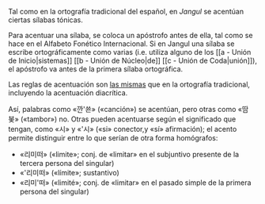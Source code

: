 Tal como en la ortografía tradicional del español, en _Jangul_ se acentúan ciertas sílabas tónicas.

Para acentuar una sílaba, se coloca un apóstrofo antes de ella, tal como se hace en el Alfabeto Fonético Internacional. Si en Jangul una sílaba se escribe ortográficamente como varias (i.e. utiliza alguno de los [[a - Unión de Inicio|sistemas]] [[b - Unión de Núcleo|de]] [[c - Unión de Coda|unión]]), el apóstrofo va antes de la primera sílaba ortográfica.

Las reglas de acentuación son [las mismas](https://www.rae.es/dpd/tilde) que en la ortografía tradicional, incluyendo la acentuación diacrítica.

Así, palabras como «깐'쑌» («canción») se acentúan, pero otras como «땀봊» («tambor») no. Otras pueden acentuarse según el significado que tengan, como «시» y «'시» («si» conector,y «sí» afirmación); el acento permite distinguir entre lo que serían de otra forma homógrafos:

- «리미떠» («limite»; conj. de «limitar» en el subjuntivo presente de la tercera persona del singular)
- «'리미떠» («límite»; sustantivo)
- «리미'떠» («limité»; conj. de «limitar» en el pasado simple de la primera persona del singular)
